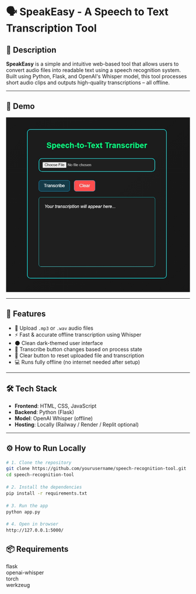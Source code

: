 # 🗣️ SpeakEasy - A Speech to Text Transcription Tool

## 🎯 Description

**SpeakEasy** is a simple and intuitive web-based tool that allows users to convert audio files into readable text using a speech recognition system. Built using Python, Flask, and OpenAI's Whisper model, this tool processes short audio clips and outputs high-quality transcriptions – all offline.

---

## 📸 Demo

![Screenshot](Screenshot_SRT.jpeg)


---

## 🧠 Features

- 🎤 Upload `.mp3` or `.wav` audio files  
- ⚡ Fast & accurate offline transcription using Whisper  
- 🌑 Clean dark-themed user interface  
- 🔘 Transcribe button changes based on process state  
- 🧹 Clear button to reset uploaded file and transcription  
- 💻 Runs fully offline (no internet needed after setup)

---

## 🛠️ Tech Stack

- **Frontend**: HTML, CSS, JavaScript  
- **Backend**: Python (Flask)  
- **Model**: OpenAI Whisper (offline)  
- **Hosting**: Locally (Railway / Render / Replit optional)

---

## ⚙️ How to Run Locally

```bash
# 1. Clone the repository
git clone https://github.com/yourusername/speech-recognition-tool.git
cd speech-recognition-tool

# 2. Install the dependencies
pip install -r requirements.txt

# 3. Run the app
python app.py

# 4. Open in browser
http://127.0.0.1:5000/

```

## 📦 Requirements
flask  
openai-whisper  
torch  
werkzeug  

